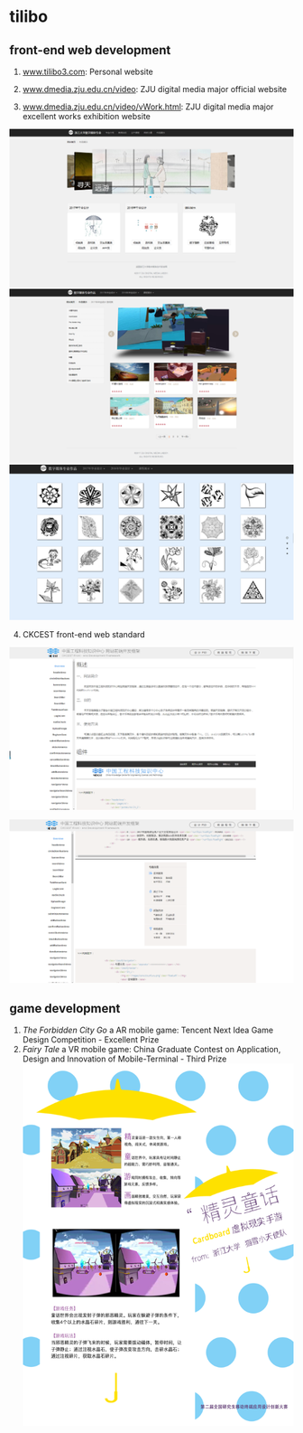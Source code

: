 # tilibo
## front-end web development
1. www.tilibo3.com: Personal website  

2. www.dmedia.zju.edu.cn/video: ZJU digital media major official website  

3. www.dmedia.zju.edu.cn/video/vWork.html: ZJU digital media major excellent works exhibition website  

![](https://raw.githubusercontent.com/tilibo3/tilibo3/master/dmedia-work1-screenshot.png)
![](https://raw.githubusercontent.com/tilibo3/tilibo3/master/dmedia-work2-screenshot.png)
![](https://raw.githubusercontent.com/tilibo3/tilibo3/master/dmeida-work3-screenshot.png)  

4. CKCEST front-end web standard  

![](https://raw.githubusercontent.com/tilibo3/tilibo3/master/ckcest-screenshot1.png)  

![](https://raw.githubusercontent.com/tilibo3/tilibo3/master/ckcest-screenshot2.png)  

## game development
1. *The Forbidden City Go* a AR mobile game: Tencent Next Idea Game Design Competition - Excellent Prize
2. *Fairy Tale* a VR mobile game: China Graduate Contest on Application, Design and Innovation of Mobile-Terminal - Third Prize
![](https://raw.githubusercontent.com/tilibo3/tilibo3/master/fairy-tale.png)  

